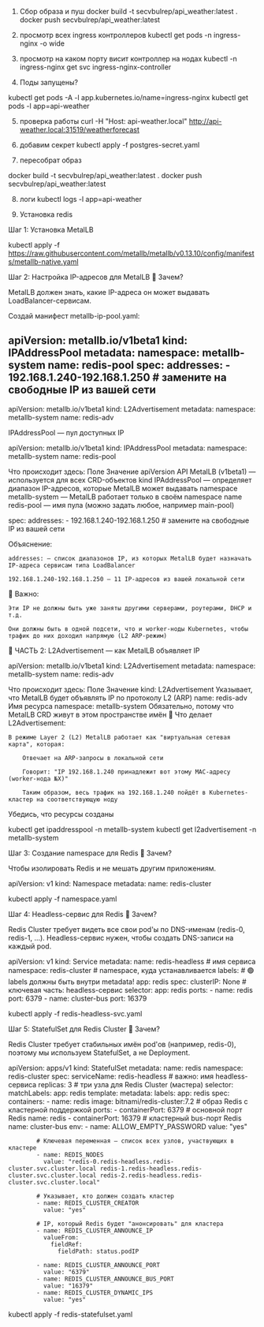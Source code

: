 1) Сбор образа и пуш 
docker build -t secvbulrep/api_weather:latest .
docker push secvbulrep/api_weather:latest


2) просмотр всех ingress   контроллеров
kubectl get pods -n ingress-nginx -o wide

3) просмотр на каком порту висит контроллер на нодах
kubectl -n ingress-nginx get svc ingress-nginx-controller

4. Поды запущены?

kubectl get pods -A -l app.kubernetes.io/name=ingress-nginx
kubectl get pods -l app=api-weather

5) проверка работы
curl -H "Host: api-weather.local" http://api-weather.local:31519/weatherforecast


6)  добавим секрет 
kubectl apply -f postgres-secret.yaml


7) пересобрат образ

docker build -t secvbulrep/api_weather:latest .
docker push secvbulrep/api_weather:latest

8)  логи
 kubectl logs -l app=api-weather 


 9) Установка redis

Шаг 1: Установка MetalLB

kubectl apply -f https://raw.githubusercontent.com/metallb/metallb/v0.13.10/config/manifests/metallb-native.yaml

Шаг 2: Настройка IP-адресов для MetalLB
📌 Зачем?

MetalLB должен знать, какие IP-адреса он может выдавать LoadBalancer-сервисам.

Создай манифест metallb-ip-pool.yaml:

apiVersion: metallb.io/v1beta1
kind: IPAddressPool
metadata:
  namespace: metallb-system
  name: redis-pool
spec:
  addresses:
    - 192.168.1.240-192.168.1.250  # замените на свободные IP из вашей сети
---
apiVersion: metallb.io/v1beta1
kind: L2Advertisement
metadata:
  namespace: metallb-system
  name: redis-adv

IPAddressPool — пул доступных IP

apiVersion: metallb.io/v1beta1
kind: IPAddressPool
metadata:
  namespace: metallb-system
  name: redis-pool

Что происходит здесь:
Поле	Значение
apiVersion	API MetalLB (v1beta1) — используется для всех CRD-объектов
kind	IPAddressPool — определяет диапазон IP-адресов, которые MetalLB может выдавать
namespace	metallb-system — MetalLB работает только в своём namespace
name	redis-pool — имя пула (можно задать любое, например main-pool)

spec:
  addresses:
    - 192.168.1.240-192.168.1.250  # замените на свободные IP из вашей сети

Объяснение:

    addresses: — список диапазонов IP, из которых MetalLB будет назначать IP-адреса сервисам типа LoadBalancer

    192.168.1.240-192.168.1.250 — 11 IP-адресов из вашей локальной сети

🔔 Важно:

    Эти IP не должны быть уже заняты другими серверами, роутерами, DHCP и т.д.

    Они должны быть в одной подсети, что и worker-ноды Kubernetes, чтобы трафик до них доходил напрямую (L2 ARP-режим)

🔹 ЧАСТЬ 2: L2Advertisement — как MetalLB объявляет IP

apiVersion: metallb.io/v1beta1
kind: L2Advertisement
metadata:
  namespace: metallb-system
  name: redis-adv

Что происходит здесь:
Поле	Значение
kind: L2Advertisement	Указывает, что MetalLB будет объявлять IP по протоколу L2 (ARP)
name: redis-adv	Имя ресурса
namespace: metallb-system	Обязательно, потому что MetalLB CRD живут в этом пространстве имён
🧠 Что делает L2Advertisement:

    В режиме Layer 2 (L2) MetalLB работает как "виртуальная сетевая карта", которая:

        Отвечает на ARP-запросы в локальной сети

        Говорит: "IP 192.168.1.240 принадлежит вот этому MAC-адресу (worker-нода №X)"

        Таким образом, весь трафик на 192.168.1.240 пойдёт в Kubernetes-кластер на соответствующую ноду

Убедись, что ресурсы созданы

kubectl get ipaddresspool -n metallb-system
kubectl get l2advertisement -n metallb-system


Шаг 3: Создание namespace для Redis
📌 Зачем?

Чтобы изолировать Redis и не мешать другим приложениям.

apiVersion: v1
kind: Namespace
metadata:
  name: redis-cluster

kubectl apply -f namespace.yaml

 Шаг 4: Headless-сервис для Redis
📌 Зачем?

Redis Cluster требует видеть все свои pod'ы по DNS-именам (redis-0, redis-1, ...). Headless-сервис нужен, чтобы создать DNS-записи на каждый pod.

apiVersion: v1
kind: Service
metadata:
  name: redis-headless         # имя сервиса
  namespace: redis-cluster     # namespace, куда устанавливается
  labels:                      # 🟢 labels должны быть внутри metadata!
    app: redis
spec:
  clusterIP: None              # ключевая часть: headless-сервис
  selector:
    app: redis
  ports:
    - name: redis
      port: 6379
    - name: cluster-bus
      port: 16379


kubectl apply -f redis-headless-svc.yaml


Шаг 5: StatefulSet для Redis Cluster
📌 Зачем?

Redis Cluster требует стабильных имён pod'ов (например, redis-0), поэтому мы используем StatefulSet, а не Deployment.

apiVersion: apps/v1
kind: StatefulSet
metadata:
  name: redis
  namespace: redis-cluster
spec:
  serviceName: redis-headless   # важно: имя headless-сервиса
  replicas: 3                   # три узла для Redis Cluster (мастера)
  selector:
    matchLabels:
      app: redis
  template:
    metadata:
      labels:
        app: redis
    spec:
      containers:
        - name: redis
          image: bitnami/redis-cluster:7.2  # образ Redis с кластерной поддержкой
          ports:
            - containerPort: 6379           # основной порт Redis
              name: redis
            - containerPort: 16379          # кластерный bus-порт Redis
              name: cluster-bus
          env:
            - name: ALLOW_EMPTY_PASSWORD
              value: "yes"

            # Ключевая переменная — список всех узлов, участвующих в кластере
            - name: REDIS_NODES
              value: "redis-0.redis-headless.redis-cluster.svc.cluster.local redis-1.redis-headless.redis-cluster.svc.cluster.local redis-2.redis-headless.redis-cluster.svc.cluster.local"

            # Указывает, кто должен создать кластер
            - name: REDIS_CLUSTER_CREATOR
              value: "yes"

            # IP, который Redis будет "анонсировать" для кластера
            - name: REDIS_CLUSTER_ANNOUNCE_IP
              valueFrom:
                fieldRef:
                  fieldPath: status.podIP

            - name: REDIS_CLUSTER_ANNOUNCE_PORT
              value: "6379"
            - name: REDIS_CLUSTER_ANNOUNCE_BUS_PORT
              value: "16379"
            - name: REDIS_CLUSTER_DYNAMIC_IPS
              value: "yes"


kubectl apply -f redis-statefulset.yaml

